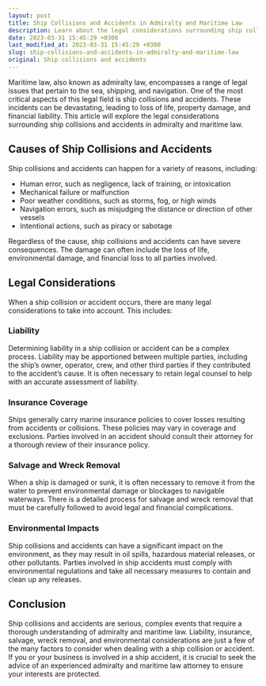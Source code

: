 ```yaml
---
layout: post
title: Ship Collisions and Accidents in Admiralty and Maritime Law
description: Learn about the legal considerations surrounding ship collisions and accidents in admiralty and maritime law.
date: 2023-03-31 15:45:29 +0300
last_modified_at: 2023-03-31 15:45:29 +0300
slug: ship-collisions-and-accidents-in-admiralty-and-maritime-law
original: Ship collisions and accidents
---
```


Maritime law, also known as admiralty law, encompasses a range of legal issues that pertain to the sea, shipping, and navigation. One of the most critical aspects of this legal field is ship collisions and accidents. These incidents can be devastating, leading to loss of life, property damage, and financial liability. This article will explore the legal considerations surrounding ship collisions and accidents in admiralty and maritime law.

## Causes of Ship Collisions and Accidents

Ship collisions and accidents can happen for a variety of reasons, including:

- Human error, such as negligence, lack of training, or intoxication
- Mechanical failure or malfunction
- Poor weather conditions, such as storms, fog, or high winds
- Navigation errors, such as misjudging the distance or direction of other vessels
- Intentional actions, such as piracy or sabotage

Regardless of the cause, ship collisions and accidents can have severe consequences. The damage can often include the loss of life, environmental damage, and financial loss to all parties involved.

## Legal Considerations

When a ship collision or accident occurs, there are many legal considerations to take into account. This includes:

### Liability

Determining liability in a ship collision or accident can be a complex process. Liability may be apportioned between multiple parties, including the ship’s owner, operator, crew, and other third parties if they contributed to the accident’s cause. It is often necessary to retain legal counsel to help with an accurate assessment of liability.

### Insurance Coverage

Ships generally carry marine insurance policies to cover losses resulting from accidents or collisions. These policies may vary in coverage and exclusions. Parties involved in an accident should consult their attorney for a thorough review of their insurance policy.

### Salvage and Wreck Removal

When a ship is damaged or sunk, it is often necessary to remove it from the water to prevent environmental damage or blockages to navigable waterways. There is a detailed process for salvage and wreck removal that must be carefully followed to avoid legal and financial complications.

### Environmental Impacts

Ship collisions and accidents can have a significant impact on the environment, as they may result in oil spills, hazardous material releases, or other pollutants. Parties involved in ship accidents must comply with environmental regulations and take all necessary measures to contain and clean up any releases.

## Conclusion

Ship collisions and accidents are serious, complex events that require a thorough understanding of admiralty and maritime law. Liability, insurance, salvage, wreck removal, and environmental considerations are just a few of the many factors to consider when dealing with a ship collision or accident. If you or your business is involved in a ship accident, it is crucial to seek the advice of an experienced admiralty and maritime law attorney to ensure your interests are protected.